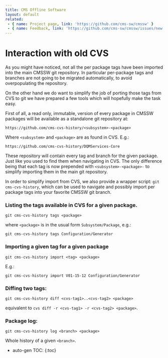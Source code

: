 ```yaml
---
title: CMS Offline Software
layout: default
related:
 - { name: Project page, link: 'https://github.com/cms-sw/cmssw' }
 - { name: Feedback, link: 'https://github.com/cms-sw/cmssw/issues/new' }
---
```

# Interaction with old CVS

As you might have noticed, not all the per package tags have been imported into
the main CMSSW git repository. In particular per-package tags and branches are
not going to be migrated automatically, to avoid overpopulating the repository.

On the other hand we do want to simplify the job of porting those tags from CVS
to git we have prepared a few tools which will hopefully make the task easy.
 
First of all, a read only, immutable, version of every package in CMSSW
packages  will be available as a standalone git repository at:

    https://github.com/cms-cvs-history/<subsystem>-<package>

Where `<subsystem>` and `<package>` are as found in CVS. E.g.:

    https://github.com/cms-cvs-history/DQMServices-Core

These repository will contain every tag and branch for the given package. Just
like you used to find them when navigating in CVS. The only difference being
that each tag is now prepended with `<subsystem>-<package>-` to simplify
importing them in the main git repository.

In order to simplify import from CVS, we also provide a wrapper script: `git
cms-cvs-history`, which can be used to navigate and possibly import per package
tags into your favorite CMSSW git branch.

### Listing the tags available in CVS for a given package.

    git cms-cvs-history tags <package>

where `<package>` is in the usual form `Subsystem/Package`, e.g.:

    git cms-cvs-history tags Configuration/Generator

### Importing a given tag for a given package

    git cms-cvs-history import <tag> <package>

E.g.:

    git cms-cvs-history import V01-15-12 Configuration/Generator

### Diffing two tags:

    git cms-cvs-history diff <cvs-tag1>..<cvs-tag2> <package>

equivalent to `cvs diff -r <cvs-tag1> -r <cvs-tag2> <package>`.

### Package log:

    git cms-cvs-history log <branch> <package>

Whole history of a given `<branch>`.

* auto-gen TOC:
{:toc}
